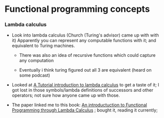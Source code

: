 # Functional programming concepts

### Lambda calculus

- Look into lambda calculus (Church (Turing's advisor) came up with with it) Apparently you can represent any computable functions with it; and equivalent to Turing machines.

	- There was also an idea of recursive functions which could capture any computation

	- Eventually i think turing figured out all 3 are equivalent (heard on some podcast)

		

- Looked at [A Tutorial introduction to lambda calculus](https://personal.utdallas.edu/~gupta/courses/apl/lambda.pdf) to get a taste of it; I got lost in those symbols/lambda definitions of successors and other operators; not sure how anyone came up with those.

- The paper linked me to this book: [An introductuction to Functional Programming through Lambda Calculus](https://www.amazon.com/Introduction-Functional-Programming-Calculus-Mathematics/dp/0486478831) ; bought it, reading it currently; 

